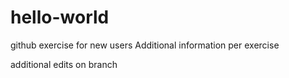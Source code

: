 # hello-world
github exercise for new users
Additional information per exercise

additional edits on branch

